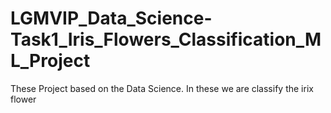 # LGMVIP_Data_Science-Task1_Iris_Flowers_Classification_ML_Project
These Project based on the Data Science. In these we are classify the irix flower  
